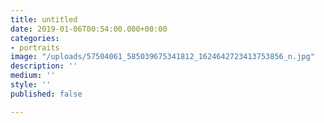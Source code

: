 ```yaml
---
title: untitled
date: 2019-01-06T00:54:00.000+00:00
categories:
- portraits
image: "/uploads/57504061_585039675341812_1624642723413753856_n.jpg"
description: ''
medium: ''
style: ''
published: false

---
```

